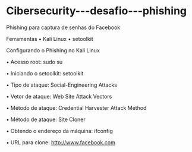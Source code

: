 # Cibersecurity---desafio---phishing
Phishing para captura de senhas do Facebook

Ferramentas
•	Kali Linux
•	setoolkit

Configurando o Phishing no Kali Linux

•	Acesso root: sudo su


•	Iniciando o setoolkit: setoolkit

•	Tipo de ataque: Social-Engineering Attacks

•	Vetor de ataque: Web Site Attack Vectors

•	Método de ataque: Credential Harvester Attack Method 

•	Método de ataque: Site Cloner

•	Obtendo o endereço da máquina: ifconfig

•	URL para clone: http://www.facebook.com

